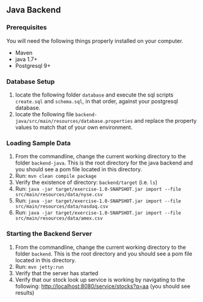 ## Java Backend

### Prerequisites

You will need the following things properly installed on your computer.

* Maven
* java 1.7+
* Postgresql 9+

### Database Setup

1. locate the following folder `database` and execute the sql scripts `create.sql` and `schema.sql`, in that order, against your postgresql database.
2. locate the following file `backend-java/src/main/resources/database.properties` and replace the property values to match that of your own environment.

### Loading Sample Data

1. From the commandline, change the current working directory to the folder `backend-java`. This is the root directory for the java backend and you should see a pom file located in this directory.
2. Run: `mvn clean compile package`
3. Verify the existence of directory: `backend/target` (i.e. `ls`)
3. Run: `java -jar target/exercise-1.0-SNAPSHOT.jar import --file src/main/resources/data/nyse.csv`
4. Run: `java -jar target/exercise-1.0-SNAPSHOT.jar import --file src/main/resources/data/nasdaq.csv`
5. Run: `java -jar target/exercise-1.0-SNAPSHOT.jar import --file src/main/resources/data/amex.csv`

### Starting the Backend Server

1. From the commandline, change the current working directory to the folder `backend`. This is the root directory and you should see a pom file located in this directory.
2. Run: `mvn jetty:run`
3. Verify that the server has started
4. Verify that our stock look up service is working by navigating to the following: [http://localhost:8080/service/stocks?q=aa](http://localhost:8080/service/stocks?q=aa) (you should see results)
